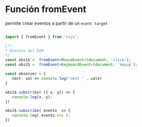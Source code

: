 # Función fromEvent

permite crear eventos a partir de un  ```event target```

 ```ts

import { fromEvent } from 'rxjs'; 

/**
 * Eventos del DOM
 */
const obs1$ =  fromEvent<MouseEvent>(document, 'click');
const obs2$ =  fromEvent<KeyboardEvent>(document, 'keyup');

const observer = {
    next: val => console.log('next ' , vale)
}

obs1$.subscribe( ({ x, y}) => {
    console.log(x, y);
})

obs2$.subscribe( evento  => {
    console.log( evento.key );
})
```
